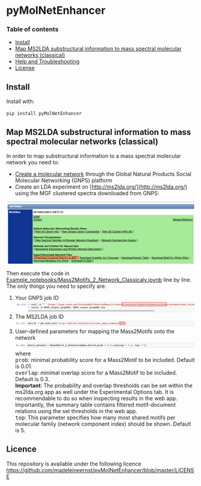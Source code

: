 # pyMolNetEnhancer

### Table of contents

* [Install](#install)
* [Map MS2LDA substructural information to mass spectral molecular networks (classical)](#Mass2Motifs_to_Network_Classical)
* [Help and Troubleshooting](#help-and-troubleshooting)
* [License](#licence)

## Install

Install with:

 `pip install pyMolNetEnhancer`
 
 
## Map MS2LDA substructural information to mass spectral molecular networks (classical) <a name="Mass2Motifs_to_Network_Classical"></a>
 
In order to map substructural information to a mass spectral molecular network you need to:
 
* [Create a molecular network](https://ccms-ucsd.github.io/GNPSDocumentation/quickstart/) through the Global Natural Products Social Molecular Networking (GNPS) platform
* Create an LDA experiment on [http://ms2lda.org/](http://ms2lda.org/) using the MGF clustered spectra downloaded from GNPS:

<img src="IMG/DownloadCulsteredMGF.png"/>

Then execute the code in [Example_notebooks/Mass2Motifs_2_Network_Classicaly.ipynb](https://github.com/madeleineernst/pyMolNetEnhancer/blob/master/Example_notebooks/Mass2Motifs_2_Network_Classical.ipynb) line by line.
The only things you need to specify are:

<ol>
  <li>Your GNPS job ID 
  <img src="IMG/GNPSJobID.png"/></li>
  <li>The MS2LDA job ID
  <img src="IMG/MS2LDAJobID.png"/></li>
  <li>User-defined parameters for mapping the Mass2Motifs onto the network
  <img src="IMG/Mass2Motif_2_Network_Parameters.png"/>
  where <br>
  <tt>prob</tt>: minimal probability score for a Mass2Motif to be included. Default is 0.01. <br>
  <tt>overlap</tt>: minimal overlap score for a Mass2Motif to be included. Default is 0.3. <br>
   <b>Important</b>: The probability and overlap thresholds can be set within the ms2lda.org app as well under the Experimental Options tab. It is recommendable to do so when inspecting results in the web app. Importantly, the summary table contains filtered motif-document relations using the set thresholds in the web app. <br>
  <tt>top</tt>: This parameter specifies how many most shared motifs per molecular family (network component index) should be shown. Default is 5.
</li>
</ol>
 
## Licence
This repository is available under the following licence https://github.com/madeleineernst/pyMolNetEnhancer/blob/master/LICENSE
